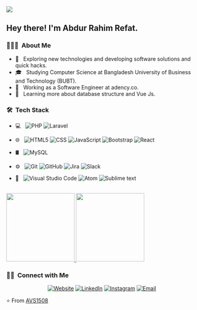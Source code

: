 <img src="https://avatars.githubusercontent.com/u/43147975?v=4">

<h2> Hey there! I'm Abdur Rahim Refat.</h2>

<h3> 👨🏻‍💻 &nbsp;About Me </h3>

- 🤔 &nbsp; Exploring new technologies and developing software solutions and quick hacks.
- 🎓 &nbsp; Studying Computer Science  at Bangladesh University of Business and Technology (BUBT).
- 💼 &nbsp; Working as a Software Engineer at adency.co.
- 🌱 &nbsp; Learning more about database structure and Vue Js.


<h3> 🛠 &nbsp;Tech Stack</h3>

- 💻 &nbsp;
  ![PHP](https://www.bing.com/th?id=A895578a8bec6c85a23f56966e44aed78&w=110&h=110&c=7&rs=1&qlt=80&o=6&pid=SANGAM)
  ![Laravel](https://www.bing.com/th?id=Add74703b6816aec3d7a60121bb2ceb08&w=110&h=110&c=7&rs=1&qlt=80&o=6&pid=SANGAM)
 
- 🌐 &nbsp;
  ![HTML5](https://img.shields.io/badge/-HTML5-333333?style=flat&logo=HTML5)
  ![CSS](https://img.shields.io/badge/-CSS-333333?style=flat&logo=CSS3&logoColor=1572B6)
  ![JavaScript](https://img.shields.io/badge/-JavaScript-333333?style=flat&logo=javascript)
  ![Bootstrap](https://img.shields.io/badge/-Bootstrap-333333?style=flat&logo=bootstrap&logoColor=563D7C)
  ![React](https://img.shields.io/badge/-React-333333?style=flat&logo=react)
- 🛢 &nbsp;
  ![MySQL](https://img.shields.io/badge/-MySQL-333333?style=flat&logo=mysql)
- ⚙️ &nbsp;
  ![Git](https://img.shields.io/badge/-Git-333333?style=flat&logo=git)
  ![GitHub](https://img.shields.io/badge/-GitHub-333333?style=flat&logo=github)
  ![Jira](https://www.bing.com/th?id=A5211a353136035277b6e4e519aebff88&w=110&h=110&c=7&rs=1&qlt=80&o=6&pid=SANGAM)
  ![Slack](https://www.bing.com/th?id=Abf1f2d9f19ec991c1183f8389f024483&w=110&h=110&c=7&rs=1&qlt=80&o=6&pid=SANGAM)
  
- 🔧 &nbsp;
  ![Visual Studio Code](https://img.shields.io/badge/-Visual%20Studio%20Code-333333?style=flat&logo=visual-studio-code&logoColor=007ACC)
  ![Atom](https://www.bing.com/th?id=Ad3a297754e357b1dfb24904e1962428a&w=110&h=110&c=7&rs=1&qlt=80&o=6&pid=SANGAM)
  ![Sublime text](https://www.bing.com/th?id=A01eaab848ac12a3afc550f3d8dfc5d39&w=110&h=110&c=7&rs=1&qlt=80&o=6&pid=SANGAM)


<br/>

<a href="https://github.com/AVS1508">
  <img height="180em" src="https://github-readme-stats.vercel.app/api?username=AVS1508&theme=buefy&show_icons=true" />
  <img height="180em" src="https://github-readme-stats.vercel.app/api/top-langs/?username=AVS1508&theme=buefy&layout=compact" />
</a>

<br/>

<h3> 🤝🏻 &nbsp;Connect with Me </h3>

<p align="center">
<a href="https://www.adityavsingh.com/"><img alt="Website" src="https://img.shields.io/badge/Website-www.adityavsingh.com-blue?style=flat-square&logo=google-chrome"></a>
<a href="https://www.linkedin.com/in/AVS1508/"><img alt="LinkedIn" src="https://img.shields.io/badge/LinkedIn-Aditya%20Vikram%20Singh-blue?style=flat-square&logo=linkedin"></a>
<a href="https://www.instagram.com/adityavs_/"><img alt="Instagram" src="https://img.shields.io/badge/Instagram-adityavs__-blue?style=flat-square&logo=instagram"></a>
<a href="mailto:avsingh@umass.edu"><img alt="Email" src="https://img.shields.io/badge/Email-avsingh@umass.edu-blue?style=flat-square&logo=gmail"></a>
</p>

⭐️ From [AVS1508](https://github.com/AVS1508)
